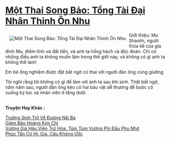 <a href="https://truyentiki.com/mot-thai-song-bao-tong-tai-dai-nhan-thinh-on-nhu.31947/" title="Một Thai Song Bảo: Tổng Tài Đại Nhân Thỉnh Ôn Nhu"><h1>Một Thai Song Bảo: Tổng Tài Đại Nhân Thỉnh Ôn Nhu</h1></a><div style="display:table"><img align="right" style="float: left; padding: 10px;" src="https://truyentiki.com/a/img/str/src/31947.jpg" alt="Một Thai Song Bảo: Tổng Tài Đại Nhân Thỉnh Ôn Nhu">Giới thiệu: Mu Shaolin, người thừa kế của gia đình Mu, điềm tĩnh và đắt tiền, và anh ta hống hách và độc đoán. Chỉ có những điều anh ta không muốn làm trong thế giới này, và không có gì anh ta không thể làm! <p></p> Em bé ống nghiệm được đặt bất ngờ có thai với người đàn ông cùng giường. <p></p> Tôi nghĩ rằng tôi không có gì để làm với anh ta sau khi sinh. Thật bất ngờ, năm năm sau, người đàn ông kéo cô hai báu vật dễ thương để buộc cô xuống ký túc xá nhân viên ở tầng dưới.</div><p><br><b>Truyện Hay Khác :</b></p><a href="https://truyentiki.com/truong-sinh-tro-ve-duong-nai-ba.31946/" alt="Trường Sinh Trở Về Đương Nãi Ba">Trường Sinh Trở Về Đương Nãi Ba</a><br/><a href="https://github.com/nownovels/top500/tree/master/truyenhay/33895/" alt="Giám Bảo Hoàng Kim Chỉ">Giám Bảo Hoàng Kim Chỉ</a><br/><a href="https://github.com/nownovels/truyenhay/tree/master/truyenhay/30697/README.md" alt="Vương Gia Hậu Viện Trứ Hỏa: Túm Túm Vương Phi Đấu Phu Nhớ">Vương Gia Hậu Viện Trứ Hỏa: Túm Túm Vương Phi Đấu Phu Nhớ</a><br/><a href="https://github.com/nownovels/topcv/tree/master/truyenhay/31600/README.md" alt="Phúc Tấn Có Hỉ: Gia, Cầu Không Ước">Phúc Tấn Có Hỉ: Gia, Cầu Không Ước</a><br/>